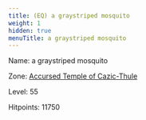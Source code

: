 ```yaml
---
title: (EQ) a graystriped mosquito
weight: 1
hidden: true
menuTitle: a graystriped mosquito
---
```


Name: a graystriped mosquito


Zone: [Accursed Temple of Cazic-Thule](/en/eq/exploration/accursed_temple_of_cazicthule)

Level: 55

Hitpoints: 11750